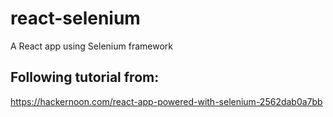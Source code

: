 # react-selenium
A React app using Selenium framework

## Following tutorial from:
https://hackernoon.com/react-app-powered-with-selenium-2562dab0a7bb
